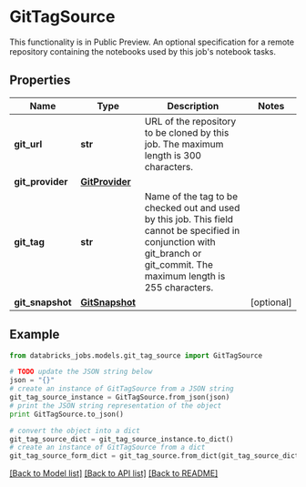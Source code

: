 # GitTagSource

This functionality is in Public Preview.  An optional specification for a remote repository containing the notebooks used by this job's notebook tasks.

## Properties
Name | Type | Description | Notes
------------ | ------------- | ------------- | -------------
**git_url** | **str** | URL of the repository to be cloned by this job. The maximum length is 300 characters. | 
**git_provider** | [**GitProvider**](GitProvider.md) |  | 
**git_tag** | **str** | Name of the tag to be checked out and used by this job. This field cannot be specified in conjunction with git_branch or git_commit. The maximum length is 255 characters. | 
**git_snapshot** | [**GitSnapshot**](GitSnapshot.md) |  | [optional] 

## Example

```python
from databricks_jobs.models.git_tag_source import GitTagSource

# TODO update the JSON string below
json = "{}"
# create an instance of GitTagSource from a JSON string
git_tag_source_instance = GitTagSource.from_json(json)
# print the JSON string representation of the object
print GitTagSource.to_json()

# convert the object into a dict
git_tag_source_dict = git_tag_source_instance.to_dict()
# create an instance of GitTagSource from a dict
git_tag_source_form_dict = git_tag_source.from_dict(git_tag_source_dict)
```
[[Back to Model list]](../README.md#documentation-for-models) [[Back to API list]](../README.md#documentation-for-api-endpoints) [[Back to README]](../README.md)



